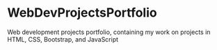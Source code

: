 # WebDevProjectsPortfolio
Web development projects portfolio, containing my work on projects in HTML, CSS, Bootstrap, and JavaScript
